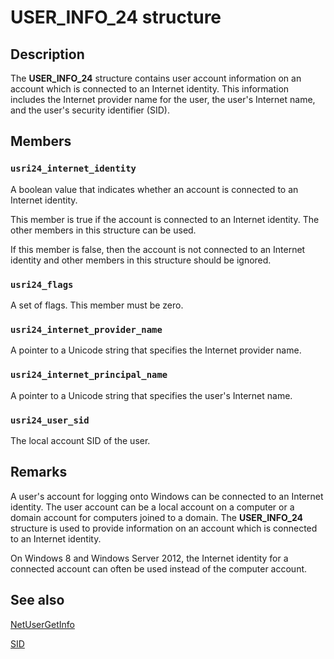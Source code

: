 # USER_INFO_24 structure

## Description

The
**USER_INFO_24** structure contains user account information on an account which is connected to an Internet identity. This information includes the Internet provider name for the user, the user's Internet name, and the user's security identifier (SID).

## Members

### `usri24_internet_identity`

A boolean value that indicates whether an account is connected to an Internet identity.

This member is true if the account is connected to an Internet identity. The other members in this structure can be used.

If this member is false, then the account is not connected to an Internet identity and other members in this structure should be ignored.

### `usri24_flags`

A set of flags. This member must be zero.

### `usri24_internet_provider_name`

A pointer to a Unicode string that specifies the Internet provider name.

### `usri24_internet_principal_name`

A pointer to a Unicode string that specifies the user's Internet name.

### `usri24_user_sid`

The local account SID of the user.

## Remarks

A user's account for logging onto Windows can be connected to an Internet identity. The user account can be a local account on a computer or a domain account for computers joined to a domain. The **USER_INFO_24** structure is used to provide information on an account which is connected to an Internet identity.

On Windows 8 and Windows Server 2012, the Internet identity for a connected account can often be used instead of the computer account.

## See also

[NetUserGetInfo](https://learn.microsoft.com/windows/desktop/api/lmaccess/nf-lmaccess-netusergetinfo)

[SID](https://learn.microsoft.com/windows/desktop/api/winnt/ns-winnt-sid)